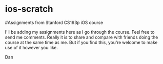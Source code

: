 ios-scratch
===========

#Assignments from Stanford CS193p iOS course

I'll be adding my assignments here as I go through the course. Feel free to send me comments. 
Really it is to share and compare with friends doing the course at the same time as me. 
But if you find this, you're welcome to make use of it however you like.

Dan
